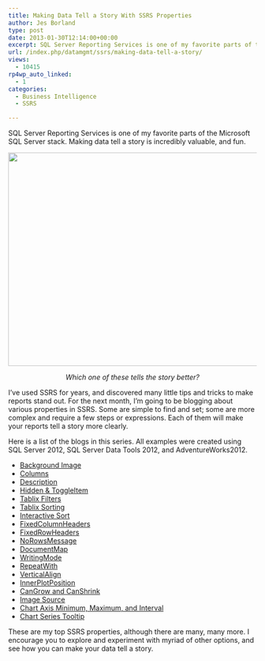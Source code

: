 ```yaml
---
title: Making Data Tell a Story With SSRS Properties
author: Jes Borland
type: post
date: 2013-01-30T12:14:00+00:00
excerpt: SQL Server Reporting Services is one of my favorite parts of the Microsoft SQL Server stack. Making data tell a story is incredibly valuable, and fun.
url: /index.php/datamgmt/ssrs/making-data-tell-a-story/
views:
  - 10415
rp4wp_auto_linked:
  - 1
categories:
  - Business Intelligence
  - SSRS

---
```

SQL Server Reporting Services is one of my favorite parts of the Microsoft SQL Server stack. Making data tell a story is incredibly valuable, and fun.

<img style="vertical-align: middle;" src="/wp-content/uploads/users/grrlgeek/Intro1.png?mtime=1359555126" alt="" width="793" height="432" />

<p style="text-align: center;">
  <em>Which one of these tells the story better?</em>
</p>

I’ve used SSRS for years, and discovered many little tips and tricks to make reports stand out. For the next month, I’m going to be blogging about various properties in SSRS. Some are simple to find and set; some are more complex and require a few steps or expressions. Each of them will make your reports tell a story more clearly.

Here is a list of the blogs in this series. All examples were created using SQL Server 2012, SQL Server Data Tools 2012, and AdventureWorks2012.

  * [Background Image][1]
  * [Columns][2] 
  * <a href="/index.php/DataMgmt/ssrs/ssrs-properties-description" target="_self">Description</a> 
  * [Hidden & ToggleItem][3] 
  * [Tablix Filters][4] 
  * [Tablix Sorting][5] 
  * [Interactive Sort][6] 
  * [FixedColumnHeaders][7] 
  * [FixedRowHeaders][8] 
  * [NoRowsMessage][9] 
  * [DocumentMap][10] 
  * [WritingMode][11] 
  * [RepeatWith][12] 
  * [VerticalAlign][13] 
  * [InnerPlotPosition][14]
  * [CanGrow and CanShrink][15]
  * [Image Source][16] 
  * [Chart Axis Minimum, Maximum, and Interval][17] 
  * [Chart Series Tooltip][18] 

These are my top SSRS properties, although there are many, many more. I encourage you to explore and experiment with myriad of other options, and see how you can make your data tell a story.

 [1]: /index.php/DataMgmt/ssrs/ssrs-properties-background-image
 [2]: /index.php/DataMgmt/ssrs/ssrs-properties-columns
 [3]: /index.php/DataMgmt/ssrs/ssrs-properties-hidden-toggleitem
 [4]: /index.php/DataMgmt/ssrs/ssrs-properties-tablix-filters
 [5]: /index.php/DataMgmt/ssrs/ssrs-properties-tablix-sorting
 [6]: /index.php/DataMgmt/ssrs/ssrs-properties-interactive-sort
 [7]: /index.php/DataMgmt/ssrs/ssrs-properties-fixedcolumnheaders
 [8]: /index.php/DataMgmt/ssrs/ssrs-properties-fixedrowheaders
 [9]: /index.php/DataMgmt/ssrs/ssrs-properties-norowsmessage
 [10]: /index.php/DataMgmt/ssrs/ssrs-properties-document-map
 [11]: /index.php/DataMgmt/ssrs/ssrs-properties-writingmode
 [12]: /index.php/DataMgmt/ssrs/ssrs-properties-repeatwith
 [13]: /index.php/DataMgmt/ssrs/ssrs-properties-verticalalign
 [14]: /index.php/DataMgmt/ssrs/ssrs-properties-innerplotposition
 [15]: /index.php/DataMgmt/ssrs/ssrs-properties-cangrow-and-canshrink
 [16]: /index.php/DataMgmt/ssrs/ssrs-properties-image-source
 [17]: /index.php/DataMgmt/ssrs/ssrs-properties-chart-axis-minimum
 [18]: /index.php/DataMgmt/ssrs/ssrs-properties-chart-series-tooltip